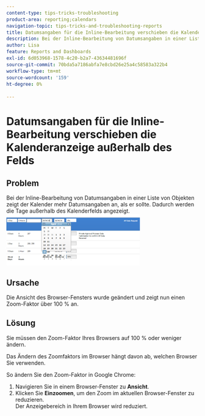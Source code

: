 ```yaml
---
content-type: tips-tricks-troubleshooting
product-area: reporting;calendars
navigation-topic: tips-tricks-and-troubleshooting-reports
title: Datumsangaben für die Inline-Bearbeitung verschieben die Kalenderanzeige außerhalb des Felds
description: Bei der Inline-Bearbeitung von Datumsangaben in einer Liste von Objekten zeigt der Kalender mehr Datumsangaben an, als er sollte. Dadurch werden die Tage außerhalb des Kalenderfelds angezeigt.
author: Lisa
feature: Reports and Dashboards
exl-id: 6d053968-1578-4c20-b2a7-43634481696f
source-git-commit: 70bda5a7186abfa7e8cbd26e25a4c58583a322b4
workflow-type: tm+mt
source-wordcount: '159'
ht-degree: 0%

---
```


# Datumsangaben für die Inline-Bearbeitung verschieben die Kalenderanzeige außerhalb des Felds

## Problem

Bei der Inline-Bearbeitung von Datumsangaben in einer Liste von Objekten zeigt der Kalender mehr Datumsangaben an, als er sollte. Dadurch werden die Tage außerhalb des Kalenderfelds angezeigt.\
![Kalenderansicht](assets/calendar-view-350x134.png)

## Ursache

Die Ansicht des Browser-Fensters wurde geändert und zeigt nun einen Zoom-Faktor über 100 % an.

## Lösung

Sie müssen den Zoom-Faktor Ihres Browsers auf 100 % oder weniger ändern.

Das Ändern des Zoomfaktors im Browser hängt davon ab, welchen Browser Sie verwenden.

So ändern Sie den Zoom-Faktor in Google Chrome:

1. Navigieren Sie in einem Browser-Fenster zu **Ansicht**.
1. Klicken Sie **Einzoomen**, um den Zoom im aktuellen Browser-Fenster zu reduzieren.\
   Der Anzeigebereich in Ihrem Browser wird reduziert.
